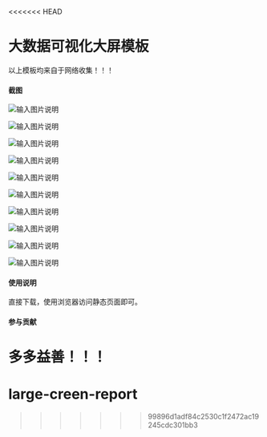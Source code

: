 <<<<<<< HEAD
# 大数据可视化大屏模板

以上模板均来自于网络收集！！！

#### 截图

![输入图片说明](https://images.gitee.com/uploads/images/2021/0422/130308_2d02f837_87650.png "1、南方软件视频监控中心.png")

![输入图片说明](https://images.gitee.com/uploads/images/2021/0422/130317_66bedeb8_87650.png "2、数据可视化大屏展示系统.png")

![输入图片说明](https://images.gitee.com/uploads/images/2021/0422/130329_98130dbf_87650.png "3、全国零售图书销售数据.png")

![输入图片说明](https://images.gitee.com/uploads/images/2021/0422/130344_598dccd8_87650.png "4、物流云数据看板.png")

![输入图片说明](https://images.gitee.com/uploads/images/2021/0422/130552_ad377d52_87650.png "5、数据可视化页面设计.png")

![输入图片说明](https://images.gitee.com/uploads/images/2021/0422/130358_61834865_87650.png "6、交通大数据分析平台.png")


![输入图片说明](https://images.gitee.com/uploads/images/2021/0422/130406_d64a023d_87650.png "7、前后台通用模板.png")

![输入图片说明](https://images.gitee.com/uploads/images/2021/0422/130414_820037f8_87650.png "8、炫酷大屏.png")

![输入图片说明](https://images.gitee.com/uploads/images/2021/0422/130422_77624a55_87650.png "9、建筑智慧工地管控.png")

![输入图片说明](https://images.gitee.com/uploads/images/2021/0422/130431_4cb6ed61_87650.png "10、无线网络大数据平台.png")

#### 使用说明

直接下载，使用浏览器访问静态页面即可。


#### 参与贡献

多多益善！！！
=======
# large-creen-report
>>>>>>> 99896d1adf84c2530c1f2472ac19245cdc301bb3
